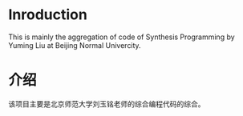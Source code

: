 # Inroduction
This is mainly the aggregation of code of Synthesis Programming by Yuming Liu at Beijing Normal Univercity.

# 介绍
该项目主要是北京师范大学刘玉铭老师的综合编程代码的综合。
